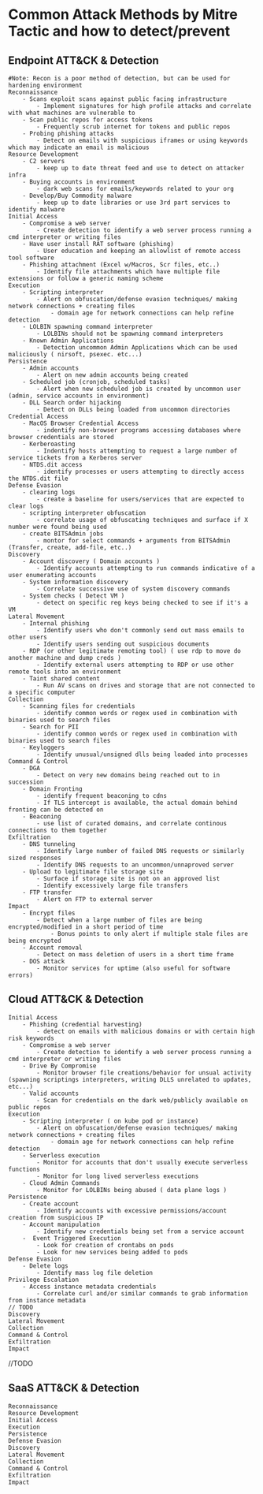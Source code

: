 # Common Attack Methods by Mitre Tactic and how to detect/prevent

## Endpoint ATT&CK & Detection
    #Note: Recon is a poor method of detection, but can be used for hardening environment
    Reconnaissance
        - Scans exploit scans against public facing infrastructure
            - Implement signatures for high profile attacks and correlate with what machines are vulnerable to
        - Scan public repos for access tokens
            - Frequently scrub internet for tokens and public repos
        - Probing phishing attacks
            - Detect on emails with suspicious iframes or using keywords which may indicate an email is malicious
    Resource Development
        - C2 servers
            - keep up to date threat feed and use to detect on attacker infra
        - Buying accounts in environment
            - dark web scans for emails/keywords related to your org
        - Develop/Buy Commodity malware
            - keep up to date libraries or use 3rd part services to identify malware
    Initial Access
        - Compromise a web server
            - Create detection to identify a web server process running a cmd interpreter or writing files
        - Have user install RAT software (phishing)
            - User education and keeping an allowlist of remote access tool software
        - Phishing attachment (Excel w/Macros, Scr files, etc..)
            - Identify file attachments which have multiple file extensions or follow a generic naming scheme
    Execution
        - Scripting interpreter
            - Alert on obfuscation/defense evasion techniques/ making network connections + creating files
                - domain age for network connections can help refine detection
        - LOLBIN spawning command interpreter
            - LOLBINs should not be spawning command interpreters
        - Known Admin Applications
            - Detection uncommon Admin Applications which can be used maliciously ( nirsoft, psexec. etc...)
    Persistence
        - Admin accounts
            - Alert on new admin accounts being created
        - Scheduled job (cronjob, scheduled tasks)
            - Alert when new scheduled job is created by uncommon user (admin, service accounts in environment)
        - DLL Search order hijacking
            - Detect on DLLs being loaded from uncommon directories
    Credential Access
        - MacOS Browser Credential Access
            - indentify non-browser programs accessing databases where browser credentials are stored
        - Kerberoasting
            - Indentify hosts attempting to request a large number of service tickets from a Kerberos server
        - NTDS.dit access
            - identify processes or users attempting to directly access the NTDS.dit file
    Defense Evasion
        - clearing logs
            - create a baseline for users/services that are expected to clear logs
        - scripting interpreter obfuscation
            - correlate usage of obfuscating techniques and surface if X number were found being used
        - create BITSAdmin jobs
            - montor for select commands + arguments from BITSAdmin (Transfer, create, add-file, etc..)
    Discovery
        - Account discovery ( Domain accounts )
            - Identify accounts attempting to run commands indicative of a user enumerating accounts
        - System information discovery
            - Correlate successive use of system discovery commands
        - System checks ( Detect VM )
            - detect on specific reg keys being checked to see if it's a VM
    Lateral Movement
        - Internal phishing
            - Identify users who don't commonly send out mass emails to other users
            - Identify users sending out suspicious documents
        - RDP (or other legitimate remoting tool) ( use rdp to move do another machine and dump creds )
            - Identify external users attempting to RDP or use other remote tools into an environment
        - Taint shared content
            - Run AV scans on drives and storage that are not connected to a specific computer
    Collection
        - Scanning files for credentials
            - identify common words or regex used in combination with binaries used to search files
        - Search for PII
            - identify common words or regex used in combination with binaries used to search files
        - Keyloggers
            - Identify unusual/unsigned dlls being loaded into processes
    Command & Control
        - DGA
            - Detect on very new domains being reached out to in succession
        - Domain Fronting
            - identify frequent beaconing to cdns
            - If TLS intercept is available, the actual domain behind fronting can be detected on
        - Beaconing
            - use list of curated domains, and correlate continous connections to them together
    Exfiltration
        - DNS tunneling
            - Identify large number of failed DNS requests or similarly sized responses
            - Identify DNS requests to an uncommon/unnaproved server
        - Upload to legitimate file storage site
            - Surface if storage site is not on an approved list
            - Identify excessively large file transfers
        - FTP transfer
            - Alert on FTP to external server
    Impact
        - Encrypt files
            - Detect when a large number of files are being encrypted/modified in a short period of time
                - Bonus points to only alert if multiple stale files are being encrypted
        - Account removal 
            - Detect on mass deletion of users in a short time frame
        - DOS attack
            - Monitor services for uptime (also useful for software errors)

## Cloud ATT&CK & Detection
    Initial Access
        - Phishing (credential harvesting)
            - detect on emails with malicious domains or with certain high risk keywords
        - Compromise a web server
            - Create detection to identify a web server process running a cmd interpreter or writing files
        - Drive By Compromise
            - Monitor browser file creations/behavior for unsual activity (spawning scriptings interpreters, writing DLLS unrelated to updates, etc...)
        - Valid accounts
            - Scan for credentials on the dark web/publicly available on public repos
    Execution
        - Scripting interpreter ( on kube pod or instance)
            - Alert on obfuscation/defense evasion techniques/ making network connections + creating files
                - domain age for network connections can help refine detection
        - Serverless execution
            - Monitor for accounts that don't usually execute serverless functions
            - Monitor for long lived serverless executions
        - Cloud Admin Commands
            - Monitor for LOLBINs being abused ( data plane logs )
    Persistence
        - Create account
            - Identify accounts with excessive permissions/account creation from suspicious IP
        - Account manipulation
            - Identify new credentials being set from a service account
        -  Event Triggered Execution 
            - Look for creation of crontabs on pods
            - Look for new services being added to pods
    Defense Evasion
        - Delete logs
            - Identify mass log file deletion
    Privilege Escalation
        - Access instance metadata credentials
            - Correlate curl and/or similar commands to grab information from instance metadata
    // TODO
    Discovery
    Lateral Movement
    Collection
    Command & Control
    Exfiltration
    Impact

//TODO
## SaaS ATT&CK & Detection
    Reconnaissance
    Resource Development
    Initial Access
    Execution
    Persistence
    Defense Evasion
    Discovery
    Lateral Movement
    Collection
    Command & Control
    Exfiltration
    Impact